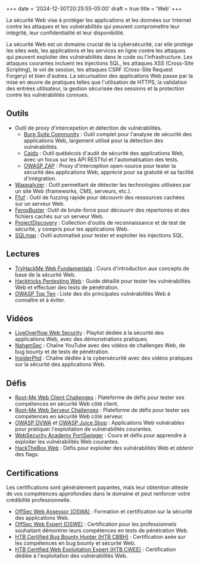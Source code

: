 +++
date = '2024-12-30T20:25:55-05:00'
draft = true
title = 'Web'
+++

La sécurité Web vise à protéger les applications et les données sur Internet contre les attaques et les vulnérabilités qui peuvent compromettre leur intégrité, leur confidentialité et leur disponibilité.<!--more-->

La sécurité Web est un domaine crucial de la cybersécurité, car elle protège les sites web, les applications et les services en ligne contre les attaques qui peuvent exploiter des vulnérabilités dans le code ou l'infrastructure. Les attaques courantes incluent les injections SQL, les attaques XSS (Cross-Site Scripting), le vol de session, les attaques CSRF (Cross-Site Request Forgery) et bien d'autres. La sécurisation des applications Web passe par la mise en œuvre de pratiques telles que l'utilisation de HTTPS, la validation des entrées utilisateur, la gestion sécurisée des sessions et la protection contre les vulnérabilités connues.

## Outils
- Outil de proxy d'intercepetion et détection de vulnérabilités.
    - [Burp Suite Community](https://portswigger.net/burp/communitydownload) : Outil complet pour l'analyse de sécurité des applications Web, largement utilisé pour la détection des vulnérabilités.
    - [Caido](https://caido.io/) : Outil québécois d'audit de sécurité des applications Web, avec un focus sur les API RESTful et l'automatisation des tests.
    - [OWASP ZAP](https://www.zaproxy.org/) : Proxy d'interception open-source pour tester la sécurité des applications Web, apprécié pour sa gratuité et sa facilité d'intégration.
- [Wappalyzer](https://www.wappalyzer.com/) : Outil permettant de détecter les technologies utilisées par un site Web (frameworks, CMS, serveurs, etc.).
- [Ffuf](https://github.com/ffuf/ffuf) : Outil de fuzzing rapide pour découvrir des ressources cachées sur un serveur Web.
- [FeroxBuster](https://github.com/epi052/feroxbuster) :Outil de brute-force pour découvrir des répertoires et des fichiers cachés sur un serveur Web.
- [ProjectDiscovery](https://github.com/projectdiscovery) : Collection d'outils de reconnaissance et de test de sécurité, y compris pour les applications Web.
- [SQLmap](https://sqlmap.org/) : Outil automatisé pour tester et exploiter les injections SQL.

## Lectures
- [TryHackMe Web Fundamentals](https://tryhackme.com/r/path/outline/web) : Cours d'introduction aux concepts de base de la sécurité Web.
- [Hacktricks Pentesting Web](https://book.hacktricks.xyz/pentesting-web/web-vulnerabilities-methodology) : Guide détaillé pour tester les vulnérabilités Web et effectuer des tests de pénétration.
- [OWASP Top Ten](https://owasp.org/www-project-top-ten/) : Liste des dix principales vulnérabilités Web à connaître et à éviter.

## Vidéos
- [LiveOverflow Web Security](https://www.youtube.com/playlist?list=PLhixgUqwRTjx2BmNF5-GddyqZcizwLLGP) : Playlist dédiée à la sécurité des applications Web, avec des démonstrations pratiques.
- [NahamSec](https://www.youtube.com/nahamsec) : Chaîne YouTube avec des vidéos de challenges Web, de bug bounty et de tests de pénétration.
- [InsiderPhd](https://www.youtube.com/@InsiderPhD) : Chaîne dédiée à la cybersécurité avec des vidéos pratiques sur la sécurité des applications Web.

## Défis
- [Root-Me Web Client Challenges](https://www.root-me.org/fr/Challenges/Web-Client/) : Plateforme de défis pour tester ses compétences en sécurité Web côté client.
- [Root-Me Web Serveur Challenges](https://www.root-me.org/fr/Challenges/Web-Serveur/) : Plateforme de défis pour tester ses compétences en sécurité Web côté serveur.
- [OWASP DVWA](https://github.com/digininja/DVWA) et [OWASP Juice Shop](https://github.com/juice-shop/juice-shop) : Applications Web vulnérables pour pratiquer l'exploitation de vulnérabilités courantes.
- [WebSecurity Academy PortSwigger](https://portswigger.net/web-security) : Cours et défis pour apprendre à exploiter les vulnérabilités Web courantes.
- [HackTheBox Web](https://app.hackthebox.com/challenges?category=5&sort_type=asc) : Défis pour exploiter des vulnérabilités Web et obtenir des flags.

## Certifications
Les certifications sont généralement payantes, mais leur obtention atteste de vos compétences approfondies dans le domaine et peut renforcer votre crédibilité professionnelle.
- [OffSec Web Assessor (OSWA)](https://www.offsec.com/courses/web-200/) : Formation et certification sur la sécurité des applications Web.
- [OffSec Web Expert (OSWE)](https://www.offsec.com/courses/web-300/) : Certification pour les professionnels souhaitant démontrer leurs compétences en tests de pénétration Web.
- [HTB Certified Bug Bounty Hunter (HTB CBBH)](https://academy.hackthebox.com/preview/certifications/htb-certified-bug-bounty-hunter) : Certification axée sur les compétences en bug bounty et sécurité Web.
- [HTB Certified Web Exploitation Expert (HTB CWEE)](https://academy.hackthebox.com/preview/certifications/htb-certified-web-exploitation-expert) : Certification dédiée à l'exploitation des vulnérabilités Web.